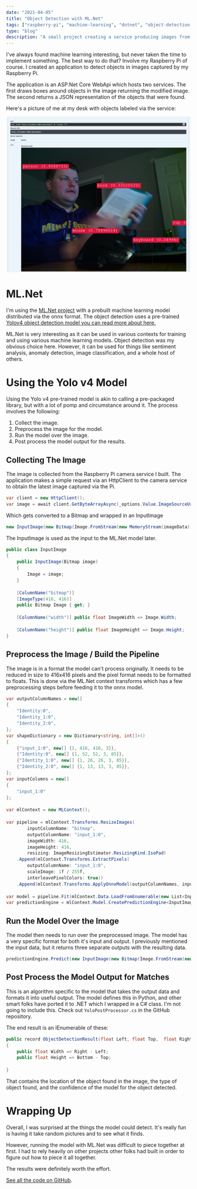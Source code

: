 ```yaml
---
date: "2021-04-05"
title: "Object Detection with ML.Net"
tags: ["raspberry-pi", "machine-learning", "dotnet", "object-detection-with-dot-net-core"]
type: "blog"
description: "A small project creating a service producing images from a Raspberry PI and object detection through machine learning."
---
```


I've always found machine learning interesting, but never taken the time to implement something.
The best way to do that?
Involve my Raspberry Pi of course.
I created an application to detect objects in images captured by my Raspberry Pi.

The application is an ASP.Net Core WebApi which hosts two services.
The first draws boxes around objects in the image returning the modified image.
The second returns a JSON representation of the objects that were found.

Here's a picture of me at my desk with objects labeled via the service:

![Here's me with a bunch of things at my desk.](./images/raspberry-pi-object-detection.jpg)

# ML.Net

I'm using the [ML.Net project](https://dotnet.microsoft.com/apps/machinelearning-ai/ml-dotnet) with a prebuilt machine learning model distributed via the onnx format.
The object detection uses a pre-trained [Yolov4 object detection model you can read more about here.](https://github.com/onnx/models/tree/master/vision/object_detection_segmentation/yolov4)

ML.Net is very interesting as it can be used in various contexts for training and using various machine learning models.
Object detection was my obvious choice here.
However, it can be used for things like sentiment analysis, anomaly detection, image classification, and a whole host of others.

# Using the Yolo v4 Model

Using the Yolo v4 pre-trained model is akin to calling a pre-packaged library, but with a lot of pomp and circumstance around it.
The process involves the following:

1. Collect the image.
2. Preprocess the image for the model.
3. Run the model over the image.
4. Post process the model output for the results.

## Collecting The Image

The image is collected from the Raspberry Pi camera service I built.
The application makes a simple request via an HttpClient to the camera service to obtain the latest image captured via the Pi.

```csharp
var client = new HttpClient();
var image = await client.GetByteArrayAsync(_options.Value.ImageSourceUrl);
```

Which gets converted to a Bitmap and wrapped in an InputImage

```csharp
new InputImage(new Bitmap(Image.FromStream(new MemoryStream(imageData))))
```

The InputImage is used as the input to the ML.Net model later.

```csharp
public class InputImage
{
    public InputImage(Bitmap image)
    {
        Image = image;
    }

    [ColumnName("bitmap")]
    [ImageType(416, 416)]
    public Bitmap Image { get; }

    [ColumnName("width")] public float ImageWidth => Image.Width;

    [ColumnName("height")] public float ImageHeight => Image.Height;
}
```

## Preprocess the Image / Build the Pipeline

The image is in a format the model can't process originally.
It needs to be reduced in size to 416x416 pixels and the pixel format needs to be formatted to floats.
This is done via the ML.Net context transforms which has a few preprocessing steps before feeding it to the onnx model.

```csharp
var outputColumnNames = new[]
{
    "Identity:0",
    "Identity_1:0",
    "Identity_2:0",
};
var shapeDictionary = new Dictionary<string, int[]>()
{
    {"input_1:0", new[] {1, 416, 416, 3}},
    {"Identity:0", new[] {1, 52, 52, 3, 85}},
    {"Identity_1:0", new[] {1, 26, 26, 3, 85}},
    {"Identity_2:0", new[] {1, 13, 13, 3, 85}},
};
var inputColumns = new[]
{
    "input_1:0"
};

var mlContext = new MLContext();

var pipeline = mlContext.Transforms.ResizeImages(
        inputColumnName: "bitmap",
        outputColumnName: "input_1:0",
        imageWidth: 416,
        imageHeight: 416,
        resizing: ImageResizingEstimator.ResizingKind.IsoPad)
    .Append(mlContext.Transforms.ExtractPixels(
        outputColumnName: "input_1:0",
        scaleImage: 1f / 255f,
        interleavePixelColors: true))
    .Append(mlContext.Transforms.ApplyOnnxModel(outputColumnNames, inputColumns, _yoloModelPath, shapeDictionary));

var model = pipeline.Fit(mlContext.Data.LoadFromEnumerable(new List<InputImage>()));
var predictionEngine = mlContext.Model.CreatePredictionEngine<InputImage, YoloOutput>(model);
```

## Run the Model Over the Image

The model then needs to run over the preprocessed image.
The model has a very specific format for both it's input and output.
I previously mentioned the input data, but it returns three separate outputs with the resulting data.

```csharp
predictionEngine.Predict(new InputImage(new Bitmap(Image.FromStream(new MemoryStream(imageData)))));
```

## Post Process the Model Output for Matches

This is an algorithm specific to the model that takes the output data and formats it into useful output.
The model defines this in Python, and other smart folks have ported it to .NET which I wrapped in a C# class.
I'm not going to include this.  Check out `YoloPostProcessor.cs` in the GitHub repository.

The end result is an IEnumerable of these:

```csharp
public record ObjectDetectionResult(float Left, float Top,  float Right, float Bottom, string Label, float Confidence)
{
    public float Width => Right - Left;
    public float Height => Bottom - Top;

}
```

That contains the location of the object found in the image, the type of object found, and the confidence of the model for the object detected.


# Wrapping Up

Overall, I was surprised at the things the model could detect.
It's really fun is having it take random pictures and to see what it finds.

However, running the model with ML.Net was difficult to piece together at first.
I had to rely heavily on other projects other folks had built in order to figure out how to piece it all together.

The results were definitely worth the effort.

[See all the code on GitHub](https://github.com/jerhon/hs-object-dectection-service).
